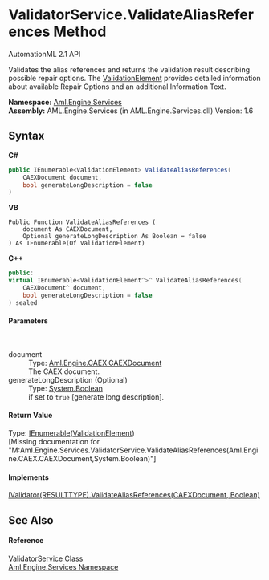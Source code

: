 # ValidatorService.ValidateAliasReferences Method 
AutomationML 2.1 API 

Validates the alias references and returns the validation result describing possible repair options. The <a href="T_Aml_Engine_Services_ValidationElement">ValidationElement</a> provides detailed information about available Repair Options and an additional Information Text.

**Namespace:**&nbsp;<a href="N_Aml_Engine_Services">Aml.Engine.Services</a><br />**Assembly:**&nbsp;AML.Engine.Services (in AML.Engine.Services.dll) Version: 1.6

## Syntax

**C#**<br />
``` C#
public IEnumerable<ValidationElement> ValidateAliasReferences(
	CAEXDocument document,
	bool generateLongDescription = false
)
```

**VB**<br />
``` VB
Public Function ValidateAliasReferences ( 
	document As CAEXDocument,
	Optional generateLongDescription As Boolean = false
) As IEnumerable(Of ValidationElement)
```

**C++**<br />
``` C++
public:
virtual IEnumerable<ValidationElement^>^ ValidateAliasReferences(
	CAEXDocument^ document, 
	bool generateLongDescription = false
) sealed
```


#### Parameters
&nbsp;<dl><dt>document</dt><dd>Type: <a href="T_Aml_Engine_CAEX_CAEXDocument">Aml.Engine.CAEX.CAEXDocument</a><br />The CAEX document.</dd><dt>generateLongDescription (Optional)</dt><dd>Type: <a href="https://docs.microsoft.com/dotnet/api/system.boolean" target="_parent" rel="noopener noreferrer">System.Boolean</a><br />if set to `true` [generate long description].</dd></dl>

#### Return Value
Type: <a href="https://docs.microsoft.com/dotnet/api/system.collections.generic.ienumerable-1" target="_parent" rel="noopener noreferrer">IEnumerable</a>(<a href="T_Aml_Engine_Services_ValidationElement">ValidationElement</a>)<br />\[Missing <returns> documentation for "M:Aml.Engine.Services.ValidatorService.ValidateAliasReferences(Aml.Engine.CAEX.CAEXDocument,System.Boolean)"\]

#### Implements
<a href="M_Aml_Engine_Services_Interfaces_IValidator_1_ValidateAliasReferences">IValidator(RESULTTYPE).ValidateAliasReferences(CAEXDocument, Boolean)</a><br />

## See Also


#### Reference
<a href="T_Aml_Engine_Services_ValidatorService">ValidatorService Class</a><br /><a href="N_Aml_Engine_Services">Aml.Engine.Services Namespace</a><br />